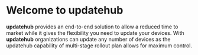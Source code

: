 # Welcome to updatehub

**updatehub** provides an end-to-end solution to allow a reduced time to market
while it gives the flexibility you need to update your devices.
With **updatehub** organizations can update any number of devices as the
updatehub capability of multi-stage rollout plan allows for maximum control.
